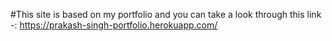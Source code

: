 #This site is based on my portfolio and you can take a look through this link -: 
https://prakash-singh-portfolio.herokuapp.com/